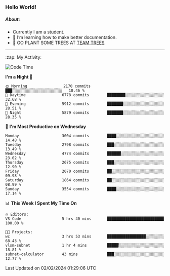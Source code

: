 ### Hello World!

##### About:
- Currently I am a student.
- 🌱 I’m learning how to make better documentation.
- 🌱 GO PLANT SOME TREES AT [TEAM TREES](https://teamtrees.org/)

---
  <summary>:zap: My Activity:</summary>
  
<!--START_SECTION:waka-->
![Code Time](http://img.shields.io/badge/Code%20Time-1%2C279%20hrs%2052%20mins-blue)

**I'm a Night 🦉** 

```text
🌞 Morning                2170 commits        ███░░░░░░░░░░░░░░░░░░░░░░   10.46 % 
🌆 Daytime                6778 commits        ████████░░░░░░░░░░░░░░░░░   32.68 % 
🌃 Evening                5912 commits        ███████░░░░░░░░░░░░░░░░░░   28.51 % 
🌙 Night                  5879 commits        ███████░░░░░░░░░░░░░░░░░░   28.35 % 
```
📅 **I'm Most Productive on Wednesday** 

```text
Monday                   3004 commits        ████░░░░░░░░░░░░░░░░░░░░░   14.48 % 
Tuesday                  2798 commits        ███░░░░░░░░░░░░░░░░░░░░░░   13.49 % 
Wednesday                4774 commits        ██████░░░░░░░░░░░░░░░░░░░   23.02 % 
Thursday                 2675 commits        ███░░░░░░░░░░░░░░░░░░░░░░   12.90 % 
Friday                   2070 commits        ██░░░░░░░░░░░░░░░░░░░░░░░   09.98 % 
Saturday                 1864 commits        ██░░░░░░░░░░░░░░░░░░░░░░░   08.99 % 
Sunday                   3554 commits        ████░░░░░░░░░░░░░░░░░░░░░   17.14 % 
```


📊 **This Week I Spent My Time On** 

```text
🔥 Editors: 
VS Code                  5 hrs 40 mins       █████████████████████████   100.00 % 

🐱‍💻 Projects: 
wc                       3 hrs 53 mins       █████████████████░░░░░░░░   68.43 % 
vlsm-subnet              1 hr 4 mins         █████░░░░░░░░░░░░░░░░░░░░   18.81 % 
subnet-calculator        43 mins             ███░░░░░░░░░░░░░░░░░░░░░░   12.77 % 
```


 Last Updated on 02/02/2024 01:29:06 UTC
<!--END_SECTION:waka-->
